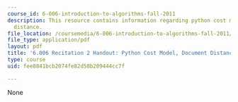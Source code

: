 ```yaml
---
course_id: 6-006-introduction-to-algorithms-fall-2011
description: This resource contains information regarding python cost model, document
  distance.
file_location: /coursemedia/6-006-introduction-to-algorithms-fall-2011/fee8841bcb2074fe82d50b209444cc7f_MIT6_006F11_rec02_handout.pdf
file_type: application/pdf
layout: pdf
title: '6.006 Recitation 2 Handout: Python Cost Model, Document Distance'
type: course
uid: fee8841bcb2074fe82d50b209444cc7f

---
```

None